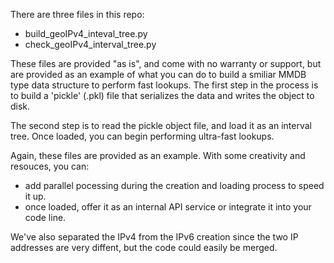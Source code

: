 There are three files in this repo:

   - build_geoIPv4_inteval_tree.py
   - check_geoIPv4_interval_tree.py

These files are provided "as is", and come with no warranty or support, but are provided as an example of what you can do to build a smiliar MMDB type
data structure to perform fast lookups.  The first step in the process is to build a 'pickle' (.pkl) file that serializes the data and writes the object
to disk.

The second step is to read the pickle object file, and load it as an interval tree.  Once loaded, you can begin performing ultra-fast lookups.

Again, these files are provided as an example. With some creativity and resouces, you can:

* add parallel pocessing during the creation and loading process to speed it up.
* once loaded, offer it as an internal API service or integrate it into your code line.

We've also separated the IPv4 from the IPv6 creation since the two IP addresses are very diffent, but the code could easily be merged.

